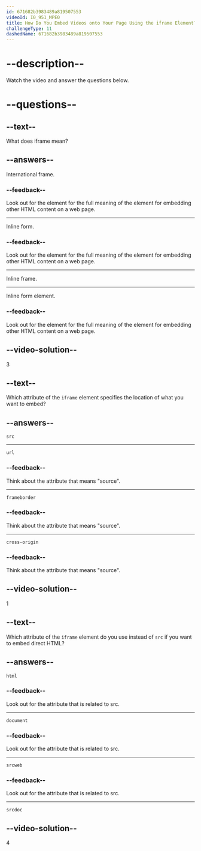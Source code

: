 ```yaml
---
id: 671682b3983489a819507553
videoId: I0_951_MPE0
title: How Do You Embed Videos onto Your Page Using the iframe Element?
challengeType: 11
dashedName: 671682b3983489a819507553
---
```


# --description--

Watch the video and answer the questions below.

# --questions--

## --text--

What does iframe mean?

## --answers--

International frame.

### --feedback--

Look out for the element for the full meaning of the element for embedding other HTML content on a web page.

---

Inline form.

### --feedback--

Look out for the element for the full meaning of the element for embedding other HTML content on a web page.

---

Inline frame.

---

Inline form element.

### --feedback--

Look out for the element for the full meaning of the element for embedding other HTML content on a web page.

## --video-solution--

3

## --text--

Which attribute of the `iframe` element specifies the location of what you want to embed?

## --answers--

`src`

---

`url`

### --feedback--

Think about the attribute that means "source".

---

`frameborder`

### --feedback--

Think about the attribute that means "source".

---

`cross-origin`

### --feedback--

Think about the attribute that means "source".

## --video-solution--

1

## --text--

Which attribute of the `iframe` element do you use instead of `src` if you want to embed direct HTML?

## --answers--

`html`

### --feedback--

Look out for the attribute that is related to src.

---

`document`

### --feedback--

Look out for the attribute that is related to src.

---

`srcweb`

### --feedback--

Look out for the attribute that is related to src.

---

`srcdoc`

## --video-solution--

4
